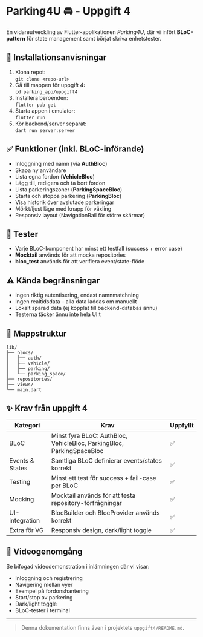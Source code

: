 # Parking4U 🚘 - Uppgift 4

En vidareutveckling av Flutter-applikationen *Parking4U*, där vi infört **BLoC-pattern** för state management samt börjat skriva enhetstester.

## 🔧 Installationsanvisningar

1. Klona repot:  
   `git clone <repo-url>`
2. Gå till mappen för uppgift 4:  
   `cd parking_app/uppgift4`
3. Installera beroenden:  
   `flutter pub get`
4. Starta appen i emulator:  
   `flutter run`
5. Kör backend/server separat:  
   `dart run server:server`

## ✅ Funktioner (inkl. BLoC-införande)

- Inloggning med namn (via **AuthBloc**)
- Skapa ny användare
- Lista egna fordon (**VehicleBloc**)
- Lägg till, redigera och ta bort fordon
- Lista parkeringszoner (**ParkingSpaceBloc**)
- Starta och stoppa parkering (**ParkingBloc**)
- Visa historik över avslutade parkeringar
- Mörkt/ljust läge med knapp för växling
- Responsiv layout (NavigationRail för större skärmar)

## 🧪 Tester

- Varje BLoC-komponent har minst ett testfall (success + error case)
- **Mocktail** används för att mocka repositories
- **bloc_test** används för att verifiera event/state-flöde

## ⚠️ Kända begränsningar

- Ingen riktig autentisering, endast namnmatchning
- Ingen realtidsdata – alla data laddas om manuellt
- Lokalt sparad data (ej kopplat till backend-databas ännu)
- Testerna täcker ännu inte hela UI:t

## 📂 Mappstruktur

```
lib/
├── blocs/
│   ├── auth/
│   ├── vehicle/
│   ├── parking/
│   └── parking_space/
├── repositories/
├── views/
└── main.dart
```

## ✨ Krav från uppgift 4

| **Kategori**          | **Krav**                                                                      | **Uppfyllt** |
|-----------------------|--------------------------------------------------------------------------------|--------------|
| BLoC                  | Minst fyra BLoC: AuthBloc, VehicleBloc, ParkingBloc, ParkingSpaceBloc         | ✅            |
| Events & States       | Samtliga BLoC definierar events/states korrekt                                | ✅            |
| Testing               | Minst ett test för success + fail-case per BLoC                               | ✅            |
| Mocking               | Mocktail används för att testa repository-förfrågningar                       | ✅            |
| UI-integration        | BlocBuilder och BlocProvider används korrekt                                  | ✅            |
| Extra för VG          | Responsiv design, dark/light toggle                                           | ✅            |

## 🎥 Videogenomgång

Se bifogad videodemonstration i inlämningen där vi visar:
- Inloggning och registrering
- Navigering mellan vyer
- Exempel på fordonshantering
- Start/stop av parkering
- Dark/light toggle
- BLoC-tester i terminal

---

> Denna dokumentation finns även i projektets `uppgift4/README.md`.